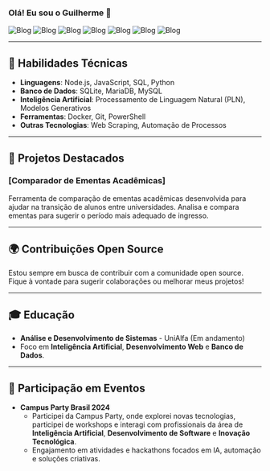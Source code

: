 
### Olá! Eu sou o Guilherme 👋

![Blog](https://img.shields.io/badge/MySQL-00000F?style=for-the-badge&logo=mysql&logoColor=white)
![Blog](https://img.shields.io/badge/MariaDB-003545?style=for-the-badge&logo=mariadb&logoColor=white)
![Blog](https://img.shields.io/badge/Kali_Linux-557C94?style=for-the-badge&logo=kali-linux&logoColor=white)
![Blog](https://img.shields.io/badge/Python-3776AB?style=for-the-badge&logo=python&logoColor=white)
![Blog](https://img.shields.io/badge/HTML5-E34F26?style=for-the-badge&logo=html5&logoColor=white)
![Blog](https://img.shields.io/badge/C-00599C?style=for-the-badge&logo=c&logoColor=white)
![Blog](https://img.shields.io/badge/CSS-239120?&style=for-the-badge&logo=css3&logoColor=white)

---

## 🔧 Habilidades Técnicas

- **Linguagens**: Node.js, JavaScript, SQL, Python
- **Banco de Dados**: SQLite, MariaDB, MySQL
- **Inteligência Artificial**: Processamento de Linguagem Natural (PLN), Modelos Generativos
- **Ferramentas**: Docker, Git, PowerShell
- **Outras Tecnologias**: Web Scraping, Automação de Processos

---

## 💼 Projetos Destacados

### [Comparador de Ementas Acadêmicas]
Ferramenta de comparação de ementas acadêmicas desenvolvida para ajudar na transição de alunos entre universidades. Analisa e compara ementas para sugerir o período mais adequado de ingresso.

---

## 🌍 Contribuições Open Source

Estou sempre em busca de contribuir com a comunidade open source. Fique à vontade para sugerir colaborações ou melhorar meus projetos!

---

## 🎓 Educação

- **Análise e Desenvolvimento de Sistemas** - UniAlfa (Em andamento)
- Foco em **Inteligência Artificial**, **Desenvolvimento Web** e **Banco de Dados**.

---

## 🌟 Participação em Eventos

- **Campus Party Brasil 2024**
  - Participei da Campus Party, onde explorei novas tecnologias, participei de workshops e interagi com profissionais da área de **Inteligência Artificial**, **Desenvolvimento de Software** e **Inovação Tecnológica**.
  - Engajamento em atividades e hackathons focados em IA, automação e soluções criativas.






